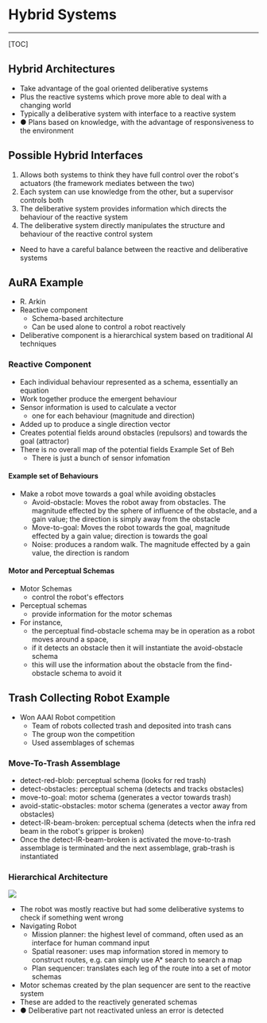 # Hybrid Systems

----

[TOC]

## Hybrid Architectures

* Take advantage of the goal oriented deliberative systems 
* Plus the reactive systems which prove more able to deal with a changing world 
* Typically a deliberative system with interface to a reactive system 
* ● Plans based on knowledge, with the advantage of responsiveness to the environment

## Possible Hybrid Interfaces

1. Allows both systems to think they have full control over the robot's actuators (the framework mediates between the two)
2. Each system can use knowledge from the other, but a supervisor controls both 
3. The deliberative system provides information which directs the behaviour of the reactive system 
4. The deliberative system directly manipulates the structure and behaviour of the reactive control system

* Need to have a careful balance between the reactive and deliberative systems



## AuRA Example

* R. Arkin 
* Reactive component 
  * Schema-based architecture 
  * Can be used alone to control a robot reactively 
* Deliberative component is a hierarchical system based on traditional AI techniques



### Reactive Component

* Each individual behaviour represented as a schema, essentially an equation
*  Work together produce the emergent behaviour 
* Sensor information is used to calculate a vector 
  * one for each behaviour (magnitude and direction) 
* Added up to produce a single direction vector 
* Creates potential fields around obstacles (repulsors) and towards the goal (attractor) 
* There is no overall map of the potential fields Example Set of Beh
  * There is just a bunch of sensor infomation



#### Example set of Behaviours

* Make a robot move towards a goal while avoiding obstacles 
  * Avoid-obstacle: Moves the robot away from obstacles. The magnitude effected by the sphere of influence of the obstacle, and a gain value; the direction is simply away from the obstacle 
  * Move-to-goal: Moves the robot towards the goal, magnitude effected by a gain value; direction is towards the goal 
  * Noise: produces a random walk. The magnitude effected by a gain value, the direction is random

#### Motor and Perceptual Schemas

* Motor Schemas
  * control the robot's effectors 
* Perceptual schemas 
  * provide information for the motor schemas 
* For instance, 
  * the perceptual find-obstacle schema may be in operation as a robot moves around a space, 
  * if it detects an obstacle then it will instantiate the avoid-obstacle schema 
  * this will use the information about the obstacle from the find-obstacle schema to avoid it



## Trash Collecting Robot Example



* Won AAAI Robot competition
  * Team of robots collected trash and deposited into trash cans
  * The group won the competition 
  * Used assemblages of schemas



### Move-To-Trash Assemblage

* detect-red-blob: perceptual schema (looks for red trash) 
* detect-obstacles: perceptual schema (detects and tracks obstacles) 
* move-to-goal: motor schema (generates a vector towards trash)
*  avoid-static-obstacles: motor schema (generates a vector away from obstacles) 
* detect-IR-beam-broken: perceptual schema (detects when the infra red beam in the robot's gripper is broken) 
* Once the detect-IR-beam-broken is activated the move-to-trash assemblage is terminated and the next assemblage, grab-trash is instantiated

### Hierarchical Architecture

![](https://images.charlie.to/12-50-47-28-05-18.png)

* The robot was mostly reactive but had some deliberative systems to check if something went wrong
* Navigating Robot 
  * Mission planner: the highest level of command, often used as an interface for human command input 
  * Spatial reasoner: uses map information stored in memory to construct routes, e.g. can simply use A* search to search a map
  * Plan sequencer: translates each leg of the route into a set of motor schemas
* Motor schemas created by the plan sequencer are sent to the reactive system 
* These are added to the reactively generated schemas 
* ● Deliberative part not reactivated unless an error is detected